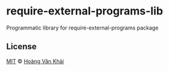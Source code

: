 # require-external-programs-lib

Programmatic library for require-external-programs package

## License

[MIT](https://git.io/fx1N6) © [Hoàng Văn Khải](https://github.com/KSXGitHub)
